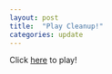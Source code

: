 ```yaml
---
layout: post
title:  "Play Cleanup!"
categories: update
---
```

Click [here]({{site.baseurl}}/assets/Cleanup/index.html) to play!